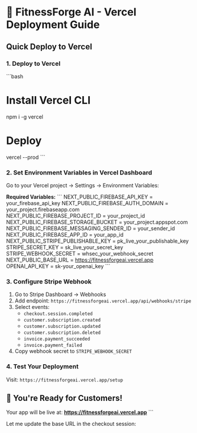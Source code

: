 # 🚀 FitnessForge AI - Vercel Deployment Guide

## Quick Deploy to Vercel

### 1. Deploy to Vercel
\`\`\`bash
# Install Vercel CLI
npm i -g vercel

# Deploy
vercel --prod
\`\`\`

### 2. Set Environment Variables in Vercel Dashboard
Go to your Vercel project → Settings → Environment Variables:

**Required Variables:**
\`\`\`
NEXT_PUBLIC_FIREBASE_API_KEY = your_firebase_api_key
NEXT_PUBLIC_FIREBASE_AUTH_DOMAIN = your_project.firebaseapp.com  
NEXT_PUBLIC_FIREBASE_PROJECT_ID = your_project_id
NEXT_PUBLIC_FIREBASE_STORAGE_BUCKET = your_project.appspot.com
NEXT_PUBLIC_FIREBASE_MESSAGING_SENDER_ID = your_sender_id
NEXT_PUBLIC_FIREBASE_APP_ID = your_app_id
NEXT_PUBLIC_STRIPE_PUBLISHABLE_KEY = pk_live_your_publishable_key
STRIPE_SECRET_KEY = sk_live_your_secret_key
STRIPE_WEBHOOK_SECRET = whsec_your_webhook_secret
NEXT_PUBLIC_BASE_URL = https://fitnessforgeai.vercel.app
OPENAI_API_KEY = sk-your_openai_key
\`\`\`

### 3. Configure Stripe Webhook
1. Go to Stripe Dashboard → Webhooks
2. Add endpoint: `https://fitnessforgeai.vercel.app/api/webhooks/stripe`
3. Select events:
   - `checkout.session.completed`
   - `customer.subscription.created`
   - `customer.subscription.updated`
   - `customer.subscription.deleted`
   - `invoice.payment_succeeded`
   - `invoice.payment_failed`
4. Copy webhook secret to `STRIPE_WEBHOOK_SECRET`

### 4. Test Your Deployment
Visit: `https://fitnessforgeai.vercel.app/setup`

## 🎯 You're Ready for Customers!

Your app will be live at: **https://fitnessforgeai.vercel.app**
\`\`\`

Let me update the base URL in the checkout session:
